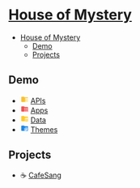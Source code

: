 # [House of Mystery](https://houseofmystery.github.io)

- [House of Mystery](#house-of-mystery)
  - [Demo](#demo)
  - [Projects](#projects)

## Demo

- <img src="./profile/svg/apis.svg" alt="apis" width="16"/> [APIs](https://houseofmystery.github.io/apis)
- <img src="./profile/svg/apps.svg" alt="apps" width="16"/> [Apps](https://houseofmystery.github.io/apps)
- <img src="./profile/svg/data.svg" alt="data" width="16"/> [Data](https://houseofmystery.github.io/data)
- <img src="./profile/svg/themes.svg" alt="themes" width="16"/> [Themes](https://houseofmystery.github.io/themes)

## Projects

- ☕ [CafeSang](https://houseofmystery.github.io/cafesang)
